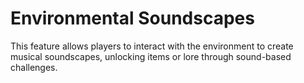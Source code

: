 # Environmental Soundscapes
This feature allows players to interact with the environment to create musical soundscapes, unlocking items or lore through sound-based challenges.
